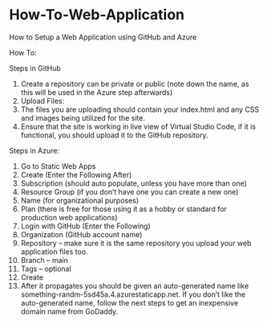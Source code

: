 # How-To-Web-Application
How to Setup a Web Application using GitHub and Azure

How To: 

Steps in GitHub
1.	Create a repository can be private or public (note down the name, as this will be used in the Azure step afterwards)
2.	Upload Files:
3.	The files you are uploading should contain your index.html and any CSS and images being utilized for the site.
4.	Ensure that the site is working in live view of Virtual Studio Code, if it is functional, you should upload it to the GitHub repository. 

Steps in Azure: 
1.	Go to Static Web Apps
2.	Create (Enter the Following After)
  1.	Subscription (should auto populate, unless you have more than one)
  2.	Resource Group (if you don’t have one you can create a new one) 
  3.	Name (for organizational purposes) 
  4.	Plan (there is free for those using it as a hobby or standard for production web applications) 
3.	Login with GitHub (Enter the Following)
  1.	Organization (GitHub account name) 
  2.	Repository – make sure it is the same repository you upload your web application files too. 
  3.	Branch – main 
4.	Tags – optional 
5.	Create 
6.	After it propagates you should be given an auto-generated name like something-randm-5sd45a.4.azurestaticapp.net. If you don’t like the auto-generated name, follow the next steps to get an inexpensive domain name from GoDaddy. 

